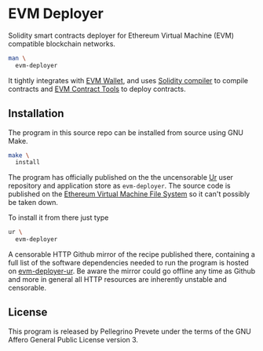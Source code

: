 [comment]: <> (SPDX-License-Identifier: AGPL-3.0)

[comment]: <> (-------------------------------------------------------------)
[comment]: <> (Copyright © 2024, 2025  Pellegrino Prevete)
[comment]: <> (All rights reserved)
[comment]: <> (-------------------------------------------------------------)

[comment]: <> (This program is free software: you can redistribute)
[comment]: <> (it and/or modify it under the terms of the GNU Affero)
[comment]: <> (General Public License as published by the Free)
[comment]: <> (Software Foundation, either version 3 of the License.)

[comment]: <> (This program is distributed in the hope that it will be useful,)
[comment]: <> (but WITHOUT ANY WARRANTY; without even the implied warranty of)
[comment]: <> (MERCHANTABILITY or FITNESS FOR A PARTICULAR PURPOSE. See the)
[comment]: <> (GNU Affero General Public License for more details.)

[comment]: <> (You should have received a copy of the GNU Affero General Public)
[comment]: <> (License along with this program.)
[comment]: <> (If not, see <https://www.gnu.org/licenses/>.)

# EVM Deployer

Solidity smart contracts deployer for Ethereum
Virtual Machine (EVM) compatible blockchain networks.

```bash
man \
  evm-deployer
```

It tightly integrates with
[EVM Wallet](
  https://github.com/themartiancompany/evm-wallet),
and uses
[Solidity compiler](
  https://github.com/themartiancompany/solidity-compiler)
to compile contracts and
[EVM Contract Tools](
  https://github.com/themartiancompany/evm-contracts-tools)
to deploy contracts.

## Installation

The program in this source repo
can be installed from source using GNU Make.

```bash
make \
  install
```

The program has officially published on the
the uncensorable
[Ur](
  https://github.com/themartiancompany/ur)
user repository and application store as
`evm-deployer`.
The source code is published on the
[Ethereum Virtual Machine File System](
  https://github.com/themartiancompany/evmfs)
so it can't possibly be taken down.

To install it from there just type

```bash
ur \
  evm-deployer
```

A censorable HTTP Github mirror of the recipe published there,
containing a full list of the software dependencies needed to run the
program is hosted on
[evm-deployer-ur](
  https://github.com/themartiancompany/evm-deployer-ur).
Be aware the mirror could go offline any time as Github and more
in general all HTTP resources are inherently unstable and censorable.

## License

This program is released by Pellegrino Prevete under the terms
of the GNU Affero General Public License version 3.
